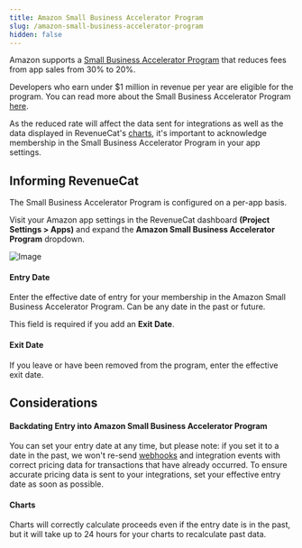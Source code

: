 ```yaml
---
title: Amazon Small Business Accelerator Program
slug: /amazon-small-business-accelerator-program
hidden: false
---
```


Amazon supports a [Small Business Accelerator Program](https://developer.amazon.com/apps-and-games/blogs/2021/06/small-business-accelerator-program) that reduces fees from app sales from 30% to 20%.

Developers who earn under $1 million in revenue per year are eligible for the program. You can read more about the Small Business Accelerator Program [here](https://developer.amazon.com/apps-and-games/blogs/2021/06/small-business-accelerator-program).

As the reduced rate will affect the data sent for integrations as well as the data displayed in RevenueCat's [charts](/charts), it's important to acknowledge membership in the Small Business Accelerator Program in your app settings.

## Informing RevenueCat

The Small Business Accelerator Program is configured on a per-app basis.

Visit your Amazon app settings in the RevenueCat dashboard **(Project Settings > Apps)** and expand the **Amazon Small Business Accelerator Program** dropdown.

![Image](https://files.readme.io/a98c6b9-184212955-3e1a76a5-18fd-448f-9d01-d46f995fe989.png)

#### Entry Date

Enter the effective date of entry for your membership in the Amazon Small Business Accelerator Program. Can be any date in the past or future.

This field is required if you add an **Exit Date**.

#### Exit Date

If you leave or have been removed from the program, enter the effective exit date.

## Considerations

#### Backdating Entry into Amazon Small Business Accelerator Program

You can set your entry date at any time, but please note: if you set it to a date in the past, we won't re-send [webhooks](/webhooks) and integration events with correct pricing data for transactions that have already occurred. To ensure accurate pricing data is sent to your integrations, set your effective entry date as soon as possible.

#### Charts

Charts will correctly calculate proceeds even if the entry date is in the past, but it will take up to 24 hours for your charts to recalculate past data.
